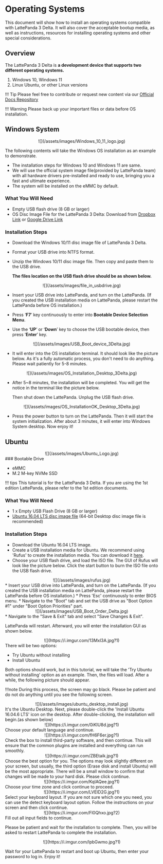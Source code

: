 # Operating Systems

This document will show how to install an operating systems compatible with LattePanda 3 Delta. It will also cover the acceptable bootup media, as well as instructions, resources for installing operating systems and other special considerations.

## Overview

The LattePanda 3 Delta is **a development device that supports two different operating systems.**

1. Windows 10, Windows 11
2. Linux Ubuntu, or other Linux versions

!!! Tip
    Please feel free to contribute or request new content via our [Official Docs Repository](https://github.com/LattePandaTeam/Docs)

!!! Warning
    Please back up your important files or data before OS installation.



## Windows System

<center>![](/assets/images/Windows_10_11_logo.jpg)</center>

The following contents will take the Windows OS installation as an example to demonstrate. 

* The installation steps for Windows 10 and Windows 11 are same. 
* We will use the official system image file(provided by LattePanda team) with all hardware drivers pre-installed and ready to use, bringing you a fast and ultimate experience.
* The system will be installed on the eMMC by default.

### What You Will Need

* Empty USB flash drive (8 GB or larger)
* OS Disc Image File for the LattePanda 3 Delta: Download from [Dropbox Link](https://www.dropbox.com/sh/8xxjl13xf4ocsvi/AAAOu-RaR_1SulZGJpq1InwVa?dl=0) or [Google Drive Link](https://drive.google.com/drive/folders/1-m6dQCReMQ_iV0Kqk87u9775eWJYzAgd?usp=sharing)

### Installation Steps

* Download the Windows 10/11 disc image file of LattePanda 3 Delta.

* Format your USB drive into NTFS format.

* Unzip the  Windows 10/11 disc image file. Then copy and paste them to the USB drive. 

   **The files location on the USB flash drive should be as shown below.**

<center>![](/assets/images/file_in_usbdrive.jpg)</center>

* Insert your USB drive into LattePanda, and turn on the LattePanda. (If you created the USB installation media on LattePanda, please restart the LattePanda before OS installation.) 

* Press ‘**F7**’ key continuously to enter into **Bootable Device Selection Menu**. 

* Use the ‘**UP**’ or ‘**Down**’ key to choose the USB bootable device, then press ‘**Enter**’ key.
<center>![](/assets/images/USB_Boot_device_3Delta.jpg)</center>

* It will enter into the OS installation terminal. It should look like the picture below. As it's a fully automatic process, you don't need to do anything. Please wait patiently for 5-8 minutes.

<center>![](/assets/images/OS_Installation_Desktop_3Delta.jpg)</center>

* After 5~8 minutes, the installation will be completed. You will get the notice in the terminal like the picture below. 

  Then shut down the LattePanda. Unplug the USB flash drive.

<center>![](/assets/images/OS_InstallationOK_Desktop_3Delta.jpg)</center>

* Press the power button to turn on the LattePanda. Then it will start the system initialization. After about 3 minutes, it will enter into Windows System desktop.  Now enjoy it!





## Ubuntu

<center>![](/assets/images/Ubuntu_Logo.jpg)</center>
### Bootable Drive

* eMMC
* M.2 M-key NVMe SSD 

!!! tips 
    This tutorial is for the LattePanda 3 Delta. If you are using the 1st edition LattePanda, please refer to the 1st edition documents.

### What You Will Need

* 1 x Empty USB Flash Drive (8 GB or larger)
* [Ubuntu 16.04 LTS disc image file](http://releases.ubuntu.com/releases/16.04/) (64-bit Desktop disc image file is recommended)

### Installation Steps

* Download the Ubuntu 16.04 LTS image.
* Create a USB installation media for Ubuntu. We recommend using 'Rufus' to create the installation media. You can download it [here](https://rufus.akeo.ie/).  
* Choose your USB flash drive, and load the ISO file. The GUI of Rufus will look like the picture below. Click the start button to burn the ISO file onto the USB flash drive.
<center>![](/assets/images/rufus.jpg)</center>
* Insert your USB drive into LattePanda, and turn on the LattePanda. (If you created the USB installation media on LattePanda, please restart the LattePanda before OS installation.)  
* Press 'Esc' continuously to enter BIOS menu. 
* Navigate to the "Boot" tab and set the USB drive as "Boot Option #1" under "Boot Option Priorities" part.
<center>![](/assets/images/USB_Boot_Order_Delta.jpg)</center>
* Navigate to the "Save & Exit" tab and select "Save Changes & Exit".

LattePanda will restart. Afterward, you will enter the installation GUI as shown below.

<center>![](https://i.imgur.com/13Mxl3A.jpg?1)</center>
There will be two options:

- Try Ubuntu without installing
- Install Ubuntu

Both options should work, but in this tutorial, we will take the 'Try Ubuntu without installing' option as an example. Then, the files will load. After a while, the following picture should appear. 

!!!note
    During this process, the screen may go black. Please be patient and do not do anything until you see the following screen.

<center>![](/assets/images/ubuntu_desktop_install.jpg)</center>
It's the Ubuntu Desktop. Next, please double-click the 'Install Ubuntu 16.04.6 LTS' icon on the desktop. After double-clicking, the installation will begin.(as shown below)

<center>![](https://i.imgur.com/0iKIU8d.jpg?1)</center>
Choose your default language and continue. 

<center>![](https://i.imgur.com/fH6F6er.jpg?1)</center>
Check the box to install third-party software, and then continue. This will ensure that the common plugins are installed and everything can run smoothly. 

<center>![](https://i.imgur.com/ZBEtaik.jpg?1)</center>
Choose the best option for you. The options may look slightly different on your screen, but usually, the third option (Erase disk and install Ubuntu) will be the most appropriate. There will be a small window to confirm that changes will be made to your hard disk. Please click continue.

<center>![](https://i.imgur.com/KqIAQee.jpg?1)</center>
Choose your time zone and click continue to proceed.

<center>![](https://i.imgur.com/LVEID2G.jpg?1)</center>
Select your keyboard layout. If you are not sure which one you need, you can use the detect keyboard layout option. Follow the instructions on your screen and then click continue.

<center>![](https://i.imgur.com/Fl0Qhxo.jpg?2)</center>
Fill out all input fields to continue. 

Please be patient and wait for the installation to complete. Then, you will be asked to restart LattePanda to complete the installation.

<center>![](https://i.imgur.com/IpbGwmo.jpg?1)</center>

Wait for your LattePanda to restart and boot up Ubuntu, then enter your password to log in. Enjoy it!
